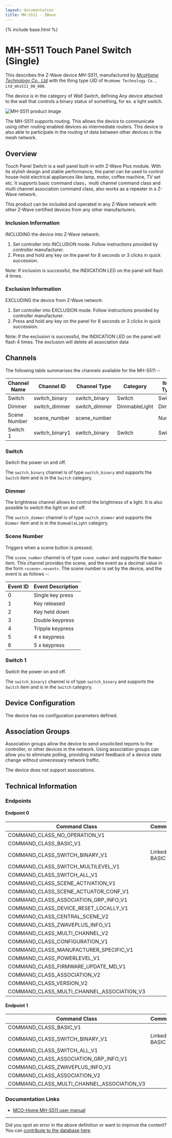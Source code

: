 ```yaml
---
layout: documentation
title: MH-S511 - ZWave
---
```


{% include base.html %}

# MH-S511 Touch Panel Switch (Single)
This describes the Z-Wave device *MH-S511*, manufactured by *[McoHome Technology Co., Ltd](http://www.mcohome.com/)* with the thing type UID of ```McoHome Technology Co., Ltd_mhs511_00_000```.

The device is in the category of *Wall Switch*, defining Any device attached to the wall that controls a binary status of something, for ex. a light switch.

![MH-S511 product image](https://opensmarthouse.org/assets/zwave/attachments/1250/mco-touch-panel-power-switch-MH-s511.png)


The MH-S511 supports routing. This allows the device to communicate using other routing enabled devices as intermediate routers.  This device is also able to participate in the routing of data between other devices in the mesh network.

## Overview

Touch Panel Switch is a wall panel built-in with Z-Wave Plus module. With its stylish design and stable performance, the panel can be used to control house-hold electrical appliances like lamp, motor, coffee machine, TV set etc. It supports basic command class，multi channel command class and multi channel association command class, also works as a repeater in a Z-Wave network.

This product can be included and operated in any Z-Wave network with other Z-Wave certified devices from any other manufacturers.

### Inclusion Information

INCLUDING the device into Z-Wave network:

  1. Set controller into INCLUSION mode. Follow instructions provided by controller manufacturer.
  2. Press and hold any key on the panel for 8 seconds or 3 clicks in quick succession.

Note: If inclusion is successful, the INDICATION LED on the panel will flash 4 times. 

### Exclusion Information

EXCLUDING the device from Z-Wave network:

  1. Set controller into EXCLUSION mode. Follow instructions provided by controller manufacturer.
  2. Press and hold any key on the panel for 8 seconds or 3 clicks in quick succession.

Note: If the exclusion is successful, the INDICATION LED on the panel will flash 4 times. The exclusion will delete all association data

## Channels

The following table summarises the channels available for the MH-S511 -:

| Channel Name | Channel ID | Channel Type | Category | Item Type |
|--------------|------------|--------------|----------|-----------|
| Switch | switch_binary | switch_binary | Switch | Switch | 
| Dimmer | switch_dimmer | switch_dimmer | DimmableLight | Dimmer | 
| Scene Number | scene_number | scene_number |  | Number | 
| Switch 1 | switch_binary1 | switch_binary | Switch | Switch | 

### Switch
Switch the power on and off.

The ```switch_binary``` channel is of type ```switch_binary``` and supports the ```Switch``` item and is in the ```Switch``` category.

### Dimmer
The brightness channel allows to control the brightness of a light.
            It is also possible to switch the light on and off.

The ```switch_dimmer``` channel is of type ```switch_dimmer``` and supports the ```Dimmer``` item and is in the ```DimmableLight``` category.

### Scene Number
Triggers when a scene button is pressed.

The ```scene_number``` channel is of type ```scene_number``` and supports the ```Number``` item.
This channel provides the scene, and the event as a decimal value in the form ```<scene>.<event>```. The scene number is set by the device, and the event is as follows -:

| Event ID | Event Description  |
|----------|--------------------|
| 0        | Single key press   |
| 1        | Key released       |
| 2        | Key held down      |
| 3        | Double keypress    |
| 4        | Tripple keypress   |
| 5        | 4 x keypress       |
| 6        | 5 x keypress       |

### Switch 1
Switch the power on and off.

The ```switch_binary1``` channel is of type ```switch_binary``` and supports the ```Switch``` item and is in the ```Switch``` category.



## Device Configuration

The device has no configuration parameters defined.

## Association Groups

Association groups allow the device to send unsolicited reports to the controller, or other devices in the network. Using association groups can allow you to eliminate polling, providing instant feedback of a device state change without unnecessary network traffic.

The device does not support associations.
## Technical Information

### Endpoints

#### Endpoint 0

| Command Class | Comment |
|---------------|---------|
| COMMAND_CLASS_NO_OPERATION_V1| |
| COMMAND_CLASS_BASIC_V1| |
| COMMAND_CLASS_SWITCH_BINARY_V1| Linked to BASIC|
| COMMAND_CLASS_SWITCH_MULTILEVEL_V1| |
| COMMAND_CLASS_SWITCH_ALL_V1| |
| COMMAND_CLASS_SCENE_ACTIVATION_V1| |
| COMMAND_CLASS_SCENE_ACTUATOR_CONF_V1| |
| COMMAND_CLASS_ASSOCIATION_GRP_INFO_V1| |
| COMMAND_CLASS_DEVICE_RESET_LOCALLY_V1| |
| COMMAND_CLASS_CENTRAL_SCENE_V2| |
| COMMAND_CLASS_ZWAVEPLUS_INFO_V1| |
| COMMAND_CLASS_MULTI_CHANNEL_V2| |
| COMMAND_CLASS_CONFIGURATION_V1| |
| COMMAND_CLASS_MANUFACTURER_SPECIFIC_V1| |
| COMMAND_CLASS_POWERLEVEL_V1| |
| COMMAND_CLASS_FIRMWARE_UPDATE_MD_V1| |
| COMMAND_CLASS_ASSOCIATION_V2| |
| COMMAND_CLASS_VERSION_V2| |
| COMMAND_CLASS_MULTI_CHANNEL_ASSOCIATION_V3| |
#### Endpoint 1

| Command Class | Comment |
|---------------|---------|
| COMMAND_CLASS_BASIC_V1| |
| COMMAND_CLASS_SWITCH_BINARY_V1| Linked to BASIC|
| COMMAND_CLASS_SWITCH_ALL_V1| |
| COMMAND_CLASS_ASSOCIATION_GRP_INFO_V1| |
| COMMAND_CLASS_ZWAVEPLUS_INFO_V1| |
| COMMAND_CLASS_ASSOCIATION_V2| |
| COMMAND_CLASS_MULTI_CHANNEL_ASSOCIATION_V3| |

### Documentation Links

* [MCO-Home MH-S511 user manual](https://www.opensmarthouse.org/zwavedatabase/1250/MCO-Home-511-20180227145212.pdf)

---

Did you spot an error in the above definition or want to improve the content?
You can [contribute to the database here](https://www.opensmarthouse.org/zwavedatabase/1250).

